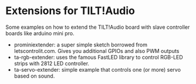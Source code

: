 # Extensions for TILT!Audio

Some examples on how to extend the TILT!Audio board with slave controller boards like arduino mini pro.

* prominiextender: a super simple sketch borrowed from letscontrolit.com. Gives you additional GPIOs and also PWM outputs
* ta-rgb-extender: uses the famous FastLED library to control RGB-LED strips with 2812 LED controller.
* ta-servo-extender: simple example that controls one (or more) servo based on sound.

